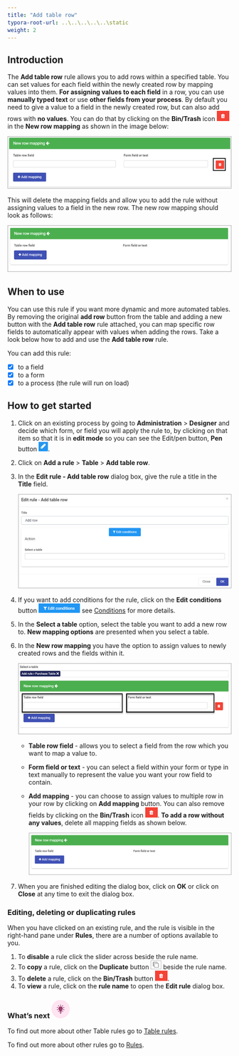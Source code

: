 ```yaml
---
title: "Add table row"
typora-root-url: ..\..\..\..\..\static
weight: 2
---
```


## Introduction

The **Add table row** rule allows you to add rows within a specified table. You can set values for each field within the newly created row by mapping values into them. **For assigning values to each field** in a row, you can use **manually typed text** or use **other fields from your process**. By default you need to give a value to a field in the newly created row, but can also add rows with **no values**. You can do that by clicking on the **Bin/Trash** icon ![Bin/Trash button](/images/bin.png) in the **New row mapping** as shown in the image below:

![Add table row - delete mapping](/images/add-row-delete-mapping.jpg)

This will delete the mapping fields and allow you to add the rule without assigning values to a field in the new row. The new row mapping should look as follows:

![Empty new row mapping](/images/add-row-empty-mapping.jpg)

## When to use 

You can use this rule if you want more dynamic and more automated tables. By removing the original **add row** button from the table and adding a new button with the **Add table row** rule attached, you can map specific row fields to automatically appear with values when adding the rows. Take a look below how to add  and use the **Add table row** rule.

You can add this rule:

- [x] to a field
- [x] to a form 
- [x] to a process (the rule will run on load)

## How to get started

1. Click on an existing process by going to **Administration** > **Designer** and decide which form, or field you will apply the rule to, by clicking on that item so that it is in **edit mode** so you can see the Edit/pen button, **Pen** button ![Pen button](/images/penicon.png).

2. Click on **Add a rule** > **Table** > **Add table row**.

3. In the **Edit rule - Add table row** dialog box, give the rule a title in the **Title** field.

   ![Edit rule - Add table row](/images/add-row-edit-rule.jpg)

4. If you want to add conditions for the rule, click on the **Edit conditions** button ![Edit conditions button](/images/editconditions.png) see [Conditions](/docs/platform/rules/general/add-conditions/) for more details.

5. In the **Select a table** option, select the table you want to add a new row to. **New mapping options** are presented when you select a table.

6. In the **New row mapping** you have the option to assign values to newly created rows and the fields within it.

   ![Add table row - mapping](/images/add-row-mapping.jpg)

   - **Table row field** - allows you to select a field from the row which you want to map a value to.

   - **Form field or text** -  you can select a field within your form or type in text manually to represent the value you want your row field to contain.

   - **Add mapping** - you can choose to assign values to multiple row in your row by clicking on **Add mapping** button. You can also remove fields by clicking on the **Bin/Trash** icon ![Bin/Trash button](/images/bin.png). **To add a row without any values**, delete all mapping fields as shown below.

     ![Empty new row mapping](/images/add-row-empty-mapping.jpg)

7. When you are finished editing the dialog box, click on **OK** or click on **Close** at any time to exit the dialog box.


### Editing, deleting or duplicating rules

When you have clicked on an existing rule, and the rule is visible in the right-hand pane under **Rules**, there are a number of options available to you.

1. To **disable** a rule click the slider across beside the rule name.
2. To **copy** a rule, click on the **Duplicate** button ![Duplicate button](/images/duplicate-button.jpg) beside the rule name.
3. To **delete** a rule, click on the **Bin/Trash** button ![Bin/Trash button](/images/bin.png).
4. To **view** a rule, click on the **rule name** to open the **Edit rule** dialog box.

### What’s next ![Idea icon](/images/18.png)

To find out more about other Table rules go to [Table rules](/docs/platform/rules/tables/).

To find out more about other rules go to [Rules](/docs/platform/rules/).

